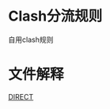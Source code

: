 # Clash分流规则
自用clash规则

# 文件解释
[DIRECT](https://raw.githubusercontent.com/ACL4SSR/ACL4SSR/master/banAD.acl) 
